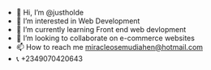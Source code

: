 - 👋 Hi, I’m @justholde
- 👀 I’m interested in Web Development
- 🌱 I’m currently learning Front end web devlopment
- 💞️ I’m looking to collaborate on e-commerce websites
- 📫 How to reach me miracleosemudiahen@hotmail.com
- 📞 +2349070420643
<!---

--->
